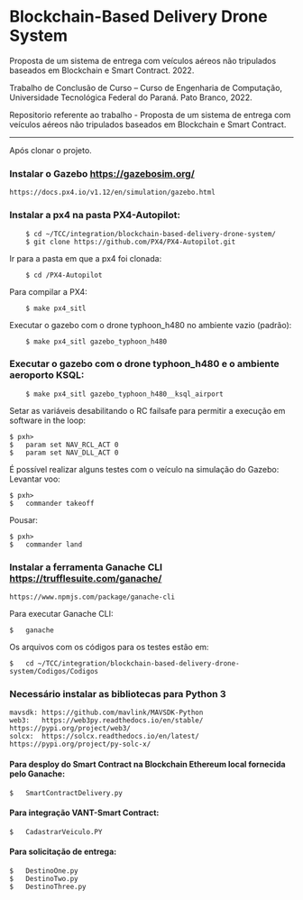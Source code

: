 # Blockchain-Based Delivery Drone System

Proposta de um sistema de entrega com veículos aéreos não tripulados baseados em Blockchain e Smart Contract. 2022. 

Trabalho de Conclusão de Curso – Curso de Engenharia de Computação, Universidade Tecnológica Federal do Paraná. Pato Branco, 2022.


Repositorio referente ao trabalho - Proposta de um sistema de entrega com veículos aéreos não tripulados baseados em Blockchain e Smart Contract.

--------------------------------------------------------------------------------------------------------------

Após clonar o projeto.


### Instalar o Gazebo  https://gazebosim.org/

	https://docs.px4.io/v1.12/en/simulation/gazebo.html

### Instalar a px4 na pasta PX4-Autopilot:

    	$ cd ~/TCC/integration/blockchain-based-delivery-drone-system/
    	$ git clone https://github.com/PX4/PX4-Autopilot.git

Ir para a pasta em que a px4 foi clonada:

    	$ cd /PX4-Autopilot

Para compilar a PX4:

    	$ make px4_sitl

Executar o gazebo com o drone typhoon_h480 no ambiente vazio (padrão):

    	$ make px4_sitl gazebo_typhoon_h480

### Executar o gazebo com o drone typhoon_h480 e o ambiente aeroporto KSQL:

    	$ make px4_sitl gazebo_typhoon_h480__ksql_airport

	
Setar as variáveis desabilitando o RC failsafe para permitir a execução em software in the loop:

	$ pxh>
	$	param set NAV_RCL_ACT 0
	$	param set NAV_DLL_ACT 0

É possível realizar alguns testes com o veículo na simulação do Gazebo:
Levantar voo:

	$ pxh> 
	$	commander takeoff	
	
Pousar:

	$ pxh>
	$	commander land
	
### Instalar a ferramenta Ganache CLI https://trufflesuite.com/ganache/ 

	https://www.npmjs.com/package/ganache-cli
	
Para executar Ganache CLI:

	$ 	ganache

Os arquivos com os códigos para os testes estão em:

	$ 	cd ~/TCC/integration/blockchain-based-delivery-drone-system/Codigos/Codigos
	
### Necessário instalar as bibliotecas para Python 3

	mavsdk: https://github.com/mavlink/MAVSDK-Python
	web3: 	https://web3py.readthedocs.io/en/stable/   	https://pypi.org/project/web3/
	solcx:  https://solcx.readthedocs.io/en/latest/ 	https://pypi.org/project/py-solc-x/	

#### Para desploy do Smart Contract na Blockchain Ethereum local fornecida pelo Ganache:

	$ 	SmartContractDelivery.py 
	
#### Para integração VANT-Smart Contract:
	
	$ 	CadastrarVeiculo.PY

#### Para solicitação de entrega: 

	$	DestinoOne.py
	$	DestinoTwo.py
	$	DestinoThree.py

